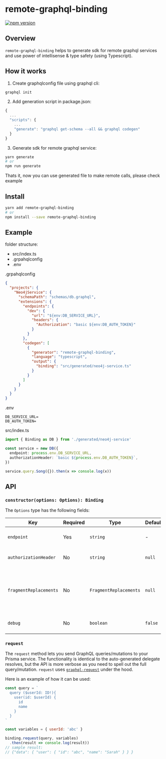 # remote-graphql-binding

[![npm version](https://badge.fury.io/js/remote-graphql-binding.svg)](https://badge.fury.io/js/remote-graphql-binding)


## Overview

`remote-graphql-binding` helps to generate sdk for remote graphql services and use power of intellisense & type safety (using Typescript).

## How it works
1. Create graphqlconfig file using graphql cli:
```sh
graphql init
``` 
2. Add generation script in package.json:
```js
{
  ...
  "scripts": {
    ...
    "generate": "graphql get-schema --all && graphql codegen"
  }
}
```
3. Generate sdk for remote graphql service:
```sh
yarn generate
# or
npm run generate
```

Thats it, now you can use generated file to make remote calls, please check example


## Install
```sh
yarn add remote-graphql-binding
# or
npm install --save remote-graphql-binding
```

## Example
folder structure:
- src/index.ts
- .grpahqlconfig
- .env

.grpahqlconfig
```json
{
  "projects": {
    "Neo4jService": {
      "schemaPath": "schemas/db.graphql",
      "extensions": {
        "endpoints": {
          "dev": {
            "url": "${env:DB_SERVICE_URL}",
            "headers": {
              "Authorization": "basic ${env:DB_AUTH_TOKEN}"
            }
          }
        },
        "codegen": [
          {
            "generator": "remote-graphql-binding",
            "language": "typescript",
            "output": {
              "binding": "src/generated/neo4j-service.ts"
            }
          }
        ]
      }
    }
  }
}
```

.env
```env
DB_SERVICE_URL=
DB_AUTH_TOKEN=
```

src/index.ts
```ts
import { Binding as DB } from './generated/neo4j-service'

const service = new DB({
  endpoint: process.env.DB_SERVICE_URL,
  authorizationHeader: `basic ${process.env.DB_AUTH_TOKEN}`,
})

service.query.Song({}).then(x => console.log(x))
```



## API

### `constructor(options: Options): Binding`

The `Options` type has the following fields:

| Key | Required |  Type | Default | Note |
| ---  | --- | --- | --- | --- |
| `endpoint` | Yes | `string` | - | The endpoint of your Prisma service |
| `authorizationHeader` | No | `string` | `null` | Authorization header for secured services |
| `fragmentReplacements` | No | `FragmentReplacements` |  `null` | A list of GraphQL fragment definitions, specifying fields that are required for the resolver to function correctly |
| `debug` | No | `boolean` |  `false` | Log all queries/mutations to the console |

### `request`

The `request` method lets you send GraphQL queries/mutations to your Prisma service. The functionality is identical to the auto-generated delegate resolves, but the API is more verbose as you need to spell out the full query/mutation. `request` uses [`graphql-request`](https://github.com/graphcool/graphql-request) under the hood.

Here is an example of how it can be used:

```js
const query = `
  query ($userId: ID!){
    user(id: $userId) {
      id
      name
    }
  }
`

const variables = { userId: 'abc' }

binding.request(query, variables)
  .then(result => console.log(result))
// sample result:
// {"data": { "user": { "id": "abc", "name": "Sarah" } } }
```
